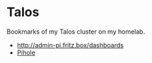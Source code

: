 # Talos

Bookmarks of my Talos cluster on my homelab.

- <http://admin-pi.fritz.box/dashboards>
- [Pihole](http://talos-cp.fritz.box:30080/admin)
